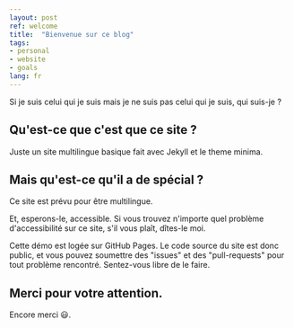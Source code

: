 ```yaml
---
layout: post
ref: welcome
title:  "Bienvenue sur ce blog"
tags:
- personal
- website
- goals
lang: fr
---
```


Si je suis celui qui je suis mais je ne suis pas celui qui je suis, qui suis-je ?

## Qu'est-ce que c'est que ce site ?

Juste un site multilingue basique fait avec Jekyll et le theme minima.

## Mais qu'est-ce qu'il a de spécial ?

Ce site est prévu pour être multilingue.

Et, esperons-le, accessible. Si vous trouvez n'importe quel problème d'accessibilité sur ce site, s'il vous plaît, dîtes-le moi.

Cette démo est logée sur GitHub Pages. Le code source du site est donc public, et vous pouvez soumettre des "issues" et des "pull-requests" pour tout problème rencontré. Sentez-vous libre de le faire.

## Merci pour votre attention.

Encore merci :smiley:.
